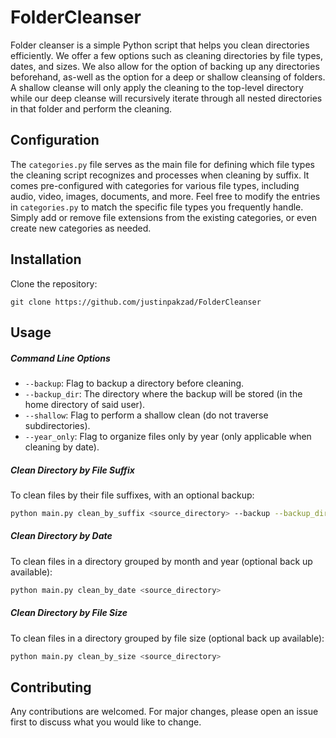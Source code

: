 # FolderCleanser

Folder cleanser is a simple Python script that helps you clean directories efficiently. We offer a few options such as cleaning  directories by file types, dates, and sizes. We also allow for the option of backing up any directories beforehand, as-well as the option for a deep or shallow cleansing of folders. A shallow cleanse will only apply the cleaning to the top-level directory while our deep cleanse will recursively iterate through all nested directories in that folder and perform the cleaning.

## Configuration
The `categories.py` file serves as the main file for defining which file types the cleaning script recognizes and processes when cleaning by suffix. It comes pre-configured with categories for various file types, including audio, video, images, documents, and more. Feel free to modify the entries in `categories.py` to match the specific file types you frequently handle. Simply add or remove file extensions from the existing categories, or even create new categories as needed.


## Installation

Clone the repository:
```
git clone https://github.com/justinpakzad/FolderCleanser
```
## Usage

##### Command Line Options
- ```--backup```: Flag to backup a directory before cleaning.
- ```--backup_dir```: The directory where the backup will be stored (in the home directory of said user).
- ```--shallow```: Flag to perform a shallow clean (do not traverse subdirectories).
- ```--year_only```: Flag to organize files only by year (only applicable when cleaning by date).


##### Clean Directory by File Suffix

To clean files by their file suffixes, with an optional backup:

```bash
python main.py clean_by_suffix <source_directory> --backup --backup_dir <backup_directory>
```
##### Clean Directory by Date

To clean files in a directory grouped by month and year (optional back up available):
```bash
python main.py clean_by_date <source_directory>
```
##### Clean Directory by File Size
To clean files in a directory grouped by file size (optional back up available):
```bash
python main.py clean_by_size <source_directory>
```
## Contributing

Any contributions are welcomed. For major changes, please open an issue first to discuss what you would like to change.
